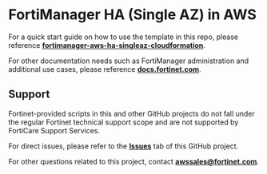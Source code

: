 # FortiManager HA (Single AZ) in AWS

For a quick start guide on how to use the template in this repo, please reference [**fortimanager-aws-ha-singleaz-cloudformation**](https://fortinetcloudcse.github.io/fortimanager-aws-ha-singleaz-cloudformation/). 

For other documentation needs such as FortiManager administration and additional use cases, please reference [**docs.fortinet.com**](https://docs.fortinet.com/). 

## Support

Fortinet-provided scripts in this and other GitHub projects do not fall under the regular Fortinet technical support scope and are not supported by FortiCare Support Services.

For direct issues, please refer to the [**Issues**](https://github.com/FortinetCloudCSE/fortimanager-aws-ha-singleaz-cloudformation/issues) tab of this GitHub project.

For other questions related to this project, contact [**awssales@fortinet.com**](mailto:awssales@fortinet.com).
